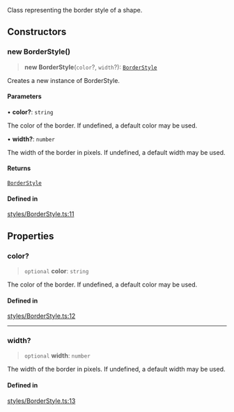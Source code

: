 Class representing the border style of a shape.

## Constructors

### new BorderStyle()

> **new BorderStyle**(`color`?, `width`?): [`BorderStyle`](BorderStyle.md)

Creates a new instance of BorderStyle.

#### Parameters

• **color?**: `string`

The color of the border. If undefined, a default color may be used.

• **width?**: `number`

The width of the border in pixels. If undefined, a default width may be used.

#### Returns

[`BorderStyle`](BorderStyle.md)

#### Defined in

[styles/BorderStyle.ts:11](https://github.com/avolutions/canvas-painter/blob/main/src/styles/BorderStyle.ts#L11)

## Properties

### color?

> `optional` **color**: `string`

The color of the border. If undefined, a default color may be used.

#### Defined in

[styles/BorderStyle.ts:12](https://github.com/avolutions/canvas-painter/blob/main/src/styles/BorderStyle.ts#L12)

***

### width?

> `optional` **width**: `number`

The width of the border in pixels. If undefined, a default width may be used.

#### Defined in

[styles/BorderStyle.ts:13](https://github.com/avolutions/canvas-painter/blob/main/src/styles/BorderStyle.ts#L13)
